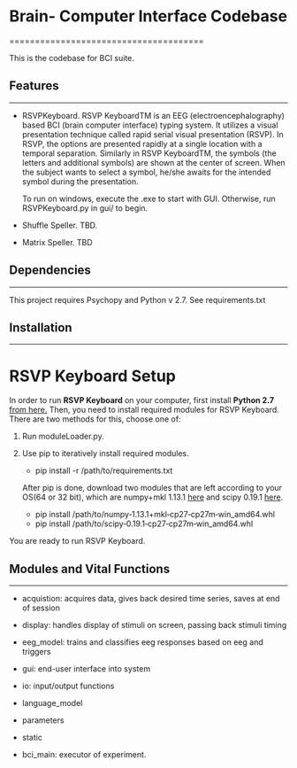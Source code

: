 # Brain- Computer Interface Codebase
======================================

This is the codebase for BCI suite. 

## Features
-----------

- RSVPKeyboard. 
	RSVP KeyboardTM is an EEG (electroencephalography) based BCI (brain
	computer interface) typing system. It utilizes a visual presentation technique
	called rapid serial visual presentation (RSVP). In RSVP, the options are
	presented rapidly at a single location with a temporal separation. Similarly
	in RSVP KeyboardTM, the symbols (the letters and additional symbols) are
	shown at the center of screen. When the subject wants to select a symbol,
	he/she awaits for the intended symbol during the presentation.

	To run on windows, execute the .exe to start with GUI. Otherwise, run RSVPKeyboard.py in gui/ to begin. 

- Shuffle Speller.
	TBD.

- Matrix Speller.
	TBD 

## Dependencies
-------------
This project requires Psychopy and Python v 2.7. See requirements.txt


## Installation
------------

# RSVP Keyboard Setup

In order to run **RSVP Keyboard** on your computer, first install **Python 2.7** [from here.](https://www.python.org/downloads/) Then, you need to install required modules for RSVP Keyboard. There are two methods for this, choose one of:


1. Run moduleLoader.py.


2. Use pip to iteratively install required modules.
    - pip install -r /path/to/requirements.txt

    After pip is done, download two modules that are left according to your OS(64 or 32 bit), which are numpy+mkl 1.13.1 [here](http://www.lfd.uci.edu/~gohlke/pythonlibs/#numpy) and scipy 0.19.1 [here](http://www.lfd.uci.edu/~gohlke/pythonlibs/#scipy).
    - pip install /path/to/numpy‑1.13.1+mkl‑cp27‑cp27m‑win_amd64.whl
    - pip install /path/to/scipy‑0.19.1‑cp27‑cp27m‑win_amd64.whl

You are ready to run RSVP Keyboard.

## Modules and Vital Functions
------------------------------

- acquistion: acquires data, gives back desired time series, saves at end of session
- display: handles display of stimuli on screen, passing back stimuli timing
- eeg_model: trains and classifies eeg responses based on eeg and triggers
- gui: end-user interface into system
- io: input/output functions
- language_model
- parameters
- static

- bci_main: executor of experiment. 


